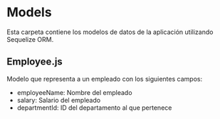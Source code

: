 # Models

Esta carpeta contiene los modelos de datos de la aplicación utilizando Sequelize ORM.

## Employee.js

Modelo que representa a un empleado con los siguientes campos:
- employeeName: Nombre del empleado
- salary: Salario del empleado
- departmentId: ID del departamento al que pertenece
